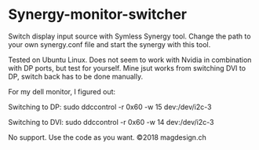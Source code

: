 # Synergy-monitor-switcher
Switch display input source with Symless Synergy tool.
Change the path to your own synergy.conf file and start the synergy with this tool.


Tested on Ubuntu Linux.
Does not seem to work with Nvidia in combination with DP ports, but test for yourself.
Mine jsut works from switching DVI to DP, switch back has to be done manually.




For my dell monitor, I figured out:

Switching to DP:
 sudo ddccontrol -r 0x60 -w 15 dev:/dev/i2c-3
 
 Switching to DVI:
  sudo ddccontrol -r 0x60 -w 14 dev:/dev/i2c-3


No support.
Use the code as you want.
©2018 magdesign.ch
